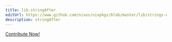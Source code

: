 ```yaml
---
title: lib.stringAfter
editUrl: https://www.github.com/nixos/nixpkgs/blob/master/lib/strings-with-deps.nix#L84C17
description: stringAfter
---
```


<a href="https://www.github.com/nixos/nixpkgs/blob/master/lib/strings-with-deps.nix#L84C17">Contribute Now!</a>
